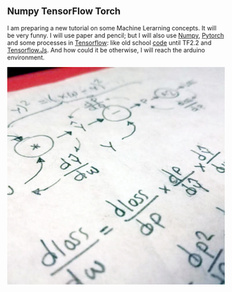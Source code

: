 ## Numpy TensorFlow Torch  
I am preparing a new tutorial on some Machine Lerarning concepts. It will be very funny. I will use paper and pencil; but I will also use [Numpy](https://github.com/sandroormeno/Numpy_TensorFlow_Torch/blob/master/linear_regression_in_numpy_final.ipynb), [Pytorch](https://github.com/sandroormeno/Numpy_TensorFlow_Torch/blob/master/linear_regression_in_torch_final.ipynb) and some processes in [Tensorflow](https://github.com/sandroormeno/Numpy_TensorFlow_Torch/blob/master/linear_regression_in_TensorFlow_final.ipynb): like old school [code](https://github.com/sandroormeno/Numpy_TensorFlow_Torch/blob/master/linear_regression_in_TensorFlow_final_old_school.ipynb) until TF2.2 and [Tensorflow.Js](https://github.com/sandroormeno/Numpy_TensorFlow_Torch/blob/master/linear_regression_in_TensorFlowJs.html). And how could it be otherwise, I will reach the arduino environment. 

![imagen](sketch.jpg)  

